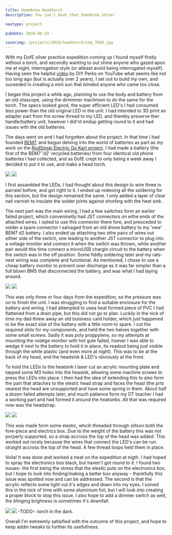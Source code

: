 ```yaml
---
title: Homebrew Headtorch
description: You can't beat that homebrew shine!

navtype: project

pubdate: 2018-06-23 -

coverimg: /projects/2018/headtorch/img_7020.jpg
---
```

With my DofE silver practice expedition coming up I found myself firstly without a torch, and secondly wanting to out shine anyone who gazed apon me at night, interrogation style (or atleast avoid being interrogated myself). Having seen the helpful [video](https://youtu.be/kl1UPoYSAow) by DIY Perks on YouTube what seems like not too long ago (but is actually over 2 years), I set out to build my own, and suceeded in creating a mini sun that blinded anyone who came too close.

I began this project a while ago, planning to use the body and battery from an old otascope, using the dimmmer machnism to do the same for the torch. The specs looked good, the super efficient LED's I had consumed less power than the old original LED in the unit. I had intended to 3D print an adapter part from the screw thread to my LED, and thereby preserve ther handle/battery unit, hawever I did'nt endup getting round to it and had issues with the old batteries.

The days went on and I had forgotten about the project. In that time I had founded [BEM7](https://bem7.tk), and begun delving into the world of batteries as part as my work on the [RodSinski Electric Go Kart project](https://kart.bem7.tk). I had made a battery (the first of the BEM7 'd2' recycled batteries) from four identical old phone batteries I had collected, and as DofE crept to only being a week away I decided to put it to use, and make a head torch.

<img class="post-image" src="img_6969.jpg">
<img class="post-image" src="img_6985.jpg">

I first assambled the LEDs. I had thought about this design to wire three in parralel before, and got right to it. I ended up redeoing all the soldering for this section, but the design remained the same. I only added a layer of clear nail varnish to insulate the solder joints against shorting with the heat sink.

The next part was the main wiring. I had a few switches form an earlier failed project, which conveninetly had JST connectors on eithe ends of the attached wires. I opted to use this connector there fore, and preoceded to solder a spare connector I salvaged from an old drone battery to my 'new' BEM7 d2 battery. I also ended up attaching two othe pairs of wires out either side of the switch, one leading to another JST connector to plug into a voltage monitor and connect it when the switch was thrown, while another pair would this time connect a microUSB chargin circuit to the battery when the switch was in the off position. Some fiddly soldering later and my rats-nest wiring was complete and functional. As mentioned, I chose to use a cheap battery monitor to prevent over discharge as it was far simpler than a full blown BMS that disconnected the battery, and was what I had laying around.

<img class="post-image" src="img_6995.jpg">
<img class="post-image" src="img_6997.jpg">


This was only three or four days from the expedition, so the pressure was on to finish the unit. I was struggling to find a suitable enclosure for the battery and wiring. I had attempted to usea heat formed piece of PVC I had flattened from a drain pipe, but this did not go to plan. Luckily in the nick of time my dad threw away an old buisness card holder, which just happened to be the exact size of the battery with a little room to spare. I cut the required slots for my components, and held the two halves together with some small screws. Sadly it was poly proppylene, so my attempts at mounting the volatge monitor with hot gule failed, hoever I was able to wedge it next to the battery to hold it in place, its readout being just visible through the white plastic (and even more at night). This was to be at the back of my head, and the headsink & LED's obviously at the front.

To hold the LEDs to the heatsink I laser cut an acrylic mounting plate and tapped some M3 holes into the heasink, allowing some machine screws to press the LEDs into place. I then had the idea of extending this to also form the part that attaches to the elestic head strap and faces the head (the prts nearest the head are unsupported and have some spring in them. About half a dozen failed attempts later, and much patience form my DT teacher I had a working part and had formed it around the heatsinks. All that was required now was the headstrap.

<img class="post-image" src="img_7015.jpg">
<img class="post-image" src="img_7018.jpg">

This was made form some elastic, whcih threaded through slitson both the fore-piece and electrics box. Due to the weight of the battery this was not porperly supported, so a strap accross the top of the head was added. This worked out nicely because the wires that connect the LED's can be run straight accross the top of the head. A few thread loops held them in place.

Voila! It was done and worked a treat on the expedition at nigth. I had hoped to spray the electronics box black, but haven't got round to it. I found two issues- the first being  the stress that the elestic puts on the electronics box, but I hope to look into finding/making a better box anyway - thankfully this issue was spotted now and can be addressed. The second is that the acrylic reflects some light out it's edges and down into my eyes. I solved this in the nick of time with some aluminium foil, but I will look into creating a proper block to stop this issue. I also hope to add a dimmer switch as well, the blinging brighness is sometimes it's downfall.

<img class="post-image" src="img_7020.jpg">
<img class="post-image" src=".jpg"> -TODO-: torch in the dark.

Overall I'm extreemly satisified with the outcome of this project, and hope to keep addin tweaks to further its usefullness.


